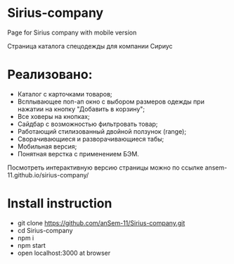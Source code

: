 # Sirius-company
Page for Sirius company with mobile version

Страница каталога спецодежды для компании Сириус

# Реализовано:

* Каталог с карточками товаров;
* Всплывающее поп-ап окно с выбором размеров одежды при нажатии на кнопку "Добавить в корзину";
* Все ховеры на кнопках;
* Сайдбар с возможностью фильтровать товар;
* Работающий стилизованный двойной ползунок (range);
* Сворачивающиеся и разворачивающиеся табы;
* Мобильная версия;
* Понятная верстка с применением БЭМ.

Посмотреть интерактивную версию страницы можно по ссылке ansem-11.github.io/sirius-company/

# Install instruction

* git clone https://github.com/anSem-11/Sirius-company.git
* cd Sirius-company
* npm i
* npm start
* open localhost:3000 at browser
